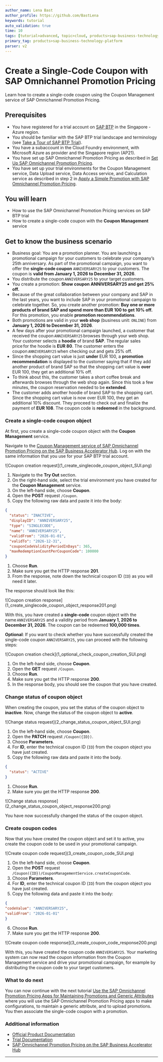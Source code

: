 ```yaml
---
author_name: Lena Bast
author_profile: https://github.com/BastLena
keywords: tutorial
auto_validation: true
time: 10
tags: [tutorial>advanced, topic>cloud, products>sap-business-technology-platform, products>sap-btp--cloud-foundry-environment]
primary_tag: products>sap-business-technology-platform
parser: v2
---
```



# Create a Single-Code Coupon with SAP Omnichannel Promotion Pricing

<!-- description --> Learn how to create a single-code coupon using the Coupon Management service of SAP Omnichannel Promotion Pricing.


## Prerequisites
- You have registered for a trial account on [SAP BTP](hcp-create-trial-account) in the Singapore - Azure region.
- You should be familiar with the SAP BTP trial landscape and terminology (see [Take a Tour of SAP BTP Trial](cp-trial-quick-onboarding)).
- You have a subaccount in the Cloud Foundry environment, with Microsoft Azure as provider and the Singapore region (AP21).
- You have set up SAP Omnichannel Promotion Pricing as described in [Set Up SAP Omnichannel Promotion Pricing](opps-manual-setup).
- You have set up your trial environments for the Coupon Management service, Data Upload service, Data Access service, and Calculation service as described in step 2 in [Apply a Simple Promotion with SAP Omnichannel Promotion Pricing](opps-basic-scenario).


## You will learn
- How to use the SAP Omnichannel Promotion Pricing services on SAP BTP trial 
- How to create a single-code coupon with the **Coupon Management** service


## Get to know the business scenario


* Business goal: You are a promotion planner. You are launching a promotional campaign for your customers to celebrate your company’s 25th anniversary. As part of the promotional campaign, you want to offer the **single-code coupon** `ANNIVERSARY25` to your customers. The coupon is **valid from January 1, 2026 to December 31, 2026**. 
* You distribute the coupon `ANNIVERSARY25` to your target customers. 
* You create a promotion: **Show coupon ANNIVERSARY25 and get 25% off.** 
* Because of the great collaboration between your company and SAP in the last years, you want to include SAP in your promotional campaign to celebrate together. So, you create another promotion: **Buy one or more products of brand SAP and spend more than EUR 100 to get 10% off.** For this promotion, you enable **promotion recommendations**.
* Both promotions are valid in your **web shop** (business unit: `ONLINE`) from **January 1, 2026 to December 31, 2026**.
* A few days after your promotional campaign launched, a customer that received the coupon `ANNIVERSARY25` browses through your web shop. Your customer selects a **hoodie** of brand **SAP**. The regular sales price for the hoodie is **EUR 80**. The customer enters the coupon `ANNIVERSARY25` when checking out and gets 25% off. 
* Since the shopping cart value is just **under** EUR 100, a **promotion recommendation** is displayed to the customer saying that if they add another product of brand SAP so that the shopping cart value is **over** EUR 100, they get an additional 10% off.   
* To think about this, the customer takes a short coffee break and afterwards browses through the web shop again. Since this took a few minutes, the coupon reservation needed to be **extended**.
* The customer adds another hoodie of brand SAP to the shopping cart. Since the shopping cart value is now over EUR 100, they get an additional 10% discount. They proceed to check out and finalize the payment of **EUR 108**. The coupon code is **redeemed** in the background.


### Create a single-code coupon object


At first, you create a single-code coupon object with the **Coupon Management** service.

Navigate to the [Coupon Management service of SAP Omnichannel Promotion Pricing on the SAP Business Accelerator Hub](https://api.sap.com/api/CouponManagementService/overview). Log on with the same information that you use for your SAP BTP trial account.

<!-- border -->![Coupon creation request](1_create_singlecode_coupon_object_SUI.png)

1. Navigate to the **Try Out** section.
2. On the right-hand side, select the trial environment you have created for the **Coupon Management** service.
3. On the left-hand side, choose **Coupon**.
4. Open the **POST** request `/Coupon`.
5. Copy the following raw data and paste it into the body:
```json
{ 
  "status": "INACTIVE",
  "displayID": "ANNIVERSARY25",
  "type": "SINGLECODE",
  "name": "ANNIVERSARY25",
  "validFrom": "2026-01-01",
  "validTo": "2026-12-31",
  "couponCodeValidityPeriodInDays": 365,
  "maxRedemptionCountPerCouponCode": 100000
}
```
1. Choose **Run**.
2. Make sure you get the HTTP response **201**.
3. From the response, note down the technical coupon ID (`ID`) as you will need it later.

The response should look like this:

<!-- border -->![Coupon creation response](1_create_singlecode_coupon_object_response201.png)

With this, you have created a **single-code** coupon object with the name `ANNIVERSARY25` and a validity period from **January 1, 2026 to December 31, 2026**. The coupon can be redeemed **100,000 times**. 


**Optional**: If you want to check whether you have successfully created the single-code coupon `ANNIVERSARY25`, you can proceed with the following steps:

<!-- border -->![Coupon creation check](1_optional_check_coupon_creation_SUI.png)

1. On the left-hand side, choose **Coupon**.
2. Open the **GET** request `/Coupon`.
3. Choose **Run**.
4. Make sure you get the HTTP response **200**. 
5. In the response body, you should see the coupon that you have created.  


### Change status of coupon object


When creating the coupon, you set the status of the coupon object to **inactive**. Now, change the status of the coupon object to **active**.

<!-- border -->![Change status request](2_change_status_coupon_object_SUI.png)

1. On the left-hand side, choose **Coupon**.
2. Open the **PATCH** request `/Coupon({ID})`.
3. Choose **Parameters**.
4. For **ID**, enter the technical coupon ID (`ID`) from the coupon object you have just created.
5. Copy the following raw data and paste it into the body.
```json
{ 
  "status": "ACTIVE"
}
```
1. Choose **Run**. 
2. Make sure you get the HTTP response **200**.

<!-- border -->![Change status response](2_change_status_coupon_object_response200.png)


You have now successfully changed the status of the coupon object. 


### Create coupon codes


Now that you have created the coupon object and set it to active, you create the coupon code to be used in your promotional campaign.


<!-- border -->![Create coupon code request](3_create_coupon_code_SUI.png)

1. On the left-hand side, choose **Coupon**.
2. Open the **POST** request `/Coupon({ID})/CouponManagementService.createCouponCode`.
3. Choose **Parameters**.
4. For **ID**, enter the technical coupon ID (`ID`) from the coupon object you have just created.
5. Copy the following data and paste it into the body:
```json
{ 
"codeValue": "ANNIVERSARY25", 
"validFrom": "2026-01-01" 
}
```
6. Choose **Run**.
7. Make sure you get the HTTP response **200**.

<!-- border -->![Create coupon code response](3_create_coupon_code_response200.png)

With this, you have created the coupon code `ANNIVERSARY25`. Your marketing system can now read the coupon information from the Coupon Management service and drive your promotional campaign, for example by distributing the coupon code to your target customers.


### What to do next

You can now continue with the next tutorial [Use the SAP Omnichannel Promotion Pricing Apps for Maintaining Promotions and Generic Attributes](opps-advanced-scenario-singlecode-coupon-ui) where you will use the SAP Omnichannel Promotion Pricing apps to make configurations, to maintain a generic attribute, and to upload promotions. You then associate the single-code coupon with a promotion.


### Additional information

* [Official Product Documentation](https://help.sap.com/docs/OPP)
* [Trial Documentation](https://help.sap.com/docs/OPP/0c145d124b784b548b618cda8a5b2aba/31b8aedc8ce14fcd9f6021ad4f6323c9.html)
* [SAP Omnichannel Promotion Pricing on the SAP Business Accelerator Hub](https://help.sap.com/docs/OPP/7c87270e23c64c2aa922ce297a6df23d/67a9da084cf84e058cb3a3911971bdd0.html?version=Cloud)

---